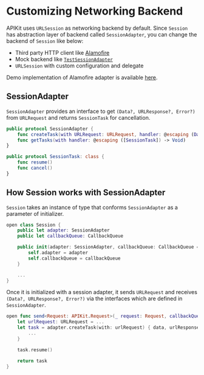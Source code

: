 # Customizing Networking Backend

APIKit uses `URLSession` as networking backend by default. Since `Session` has abstraction layer of backend called `SessionAdapter`, you can change the backend of `Session` like below:

- Third party HTTP client like [Alamofire](https://github.com/Alamofire/Alamofire)
- Mock backend like [`TestSessionAdapter`](../Tests/APIKit/TestComponents/TestSessionAdapter.swift)
- `URLSession` with custom configuration and delegate

Demo implementation of Alamofire adapter is available [here](https://github.com/ishkawa/APIKit-AlamofireAdapter).

## SessionAdapter

`SessionAdapter` provides an interface to get `(Data?, URLResponse?, Error?)` from `URLRequest` and returns `SessionTask` for cancellation.

```swift
public protocol SessionAdapter {
    func createTask(with URLRequest: URLRequest, handler: @escaping (Data?, URLResponse?, Error?) -> Void) -> SessionTask
    func getTasks(with handler: @escaping ([SessionTask]) -> Void)
}

public protocol SessionTask: class {
    func resume()
    func cancel()
}
```


## How Session works with SessionAdapter

`Session` takes an instance of type that conforms `SessionAdapter` as a parameter of initializer.

```swift
open class Session {
    public let adapter: SessionAdapter
    public let callbackQueue: CallbackQueue

    public init(adapter: SessionAdapter, callbackQueue: CallbackQueue = .main) {
        self.adapter = adapter
        self.callbackQueue = callbackQueue
    }

    ...
}
```

Once it is initialized with a session adapter, it sends `URLRequest` and receives `(Data?, URLResponse?, Error?)` via the interfaces which are defined in `SessionAdapter`.

```swift
open func send<Request: APIKit.Request>(_ request: Request, callbackQueue: CallbackQueue? = nil, handler: @escaping (Result<Request.Response, SessionTaskError>) -> Void = { _ in }) -> SessionTask? {
    let urlRequest: URLRequest = ...
    let task = adapter.createTask(with: urlRequest) { data, urlResponse, error in
        ...
    }

    task.resume()

    return task
}
```
